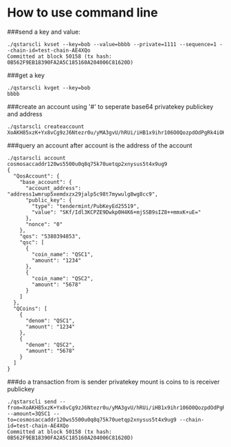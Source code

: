 # How to use command line

###send a key and value:

```
./qstarscli kvset --key=bob --value=bbbb --private=1111 --sequence=1 --chain-id=test-chain-AE4XQo
Committed at block 50158 (tx hash: 0B562F9EB18390FA2A5C185160A204006C81620D)
```

###get a key
```
./qstarscli kvget --key=bob
bbbb
```
###create an account
using '#' to seperate base64 privatekey publickey and address
```$xslt
./qstarscli createaccount
XoAKH85xzK+Yx8vCg9zJ6Ntezr0u/yMA3gvU/hRUi/iHB1x9ihr106O0QozpdOdPgRk4iOKV4cD/xNrK0HubfQ==#cosmosaccpub1zcjduepqsur4clv2rt6a8ga5g2xwja88f7q3jwygu227rs8lcndv45rmnd7smdstg2#cosmosaccaddr1t77xlsd4pgq2z3g8d8t8564zfnh3jvps28z5x6

```
###query an account
after account is the address of the account
```
./qstarscli account cosmosaccaddr120ws5500u0q8q75k70uetqp2xnysus5t4x9ug9
{
  "QosAccount": {
    "base_account": {
      "account_address": "address1wmrup5xemdxzx29jalp5c98t7mywulg8wg8cc9",
      "public_key": {
        "type": "tendermint/PubKeyEd25519",
        "value": "SKf/Idl3KCPZE9Dwkp0H4K6+mjSSB9sIZ8++mmxK+uE="
      },
      "nonce": "0"
    },
    "qos": "5380394853",
    "qsc": [
      {
        "coin_name": "QSC1",
        "amount": "1234"
      },
      {
        "coin_name": "QSC2",
        "amount": "5678"
      }
    ]
  },
  "QCoins": [
    {
      "denom": "QSC1",
      "amount": "1234"
    },
    {
      "denom": "QSC2",
      "amount": "5678"
    }
  ]
}
```

###do a transaction
from is sender privatekey
mount is coins
to is receiver publickey
```
./qstarscli send --from=XoAKH85xzK+Yx8vCg9zJ6Ntezr0u/yMA3gvU/hRUi/iHB1x9ihr106O0QozpdOdPgRk4iOKV4cD/xNrK0HubfQ==# --amount=3QSC1 --to=cosmosaccaddr120ws5500u0q8q75k70uetqp2xnysus5t4x9ug9 --chain-id=test-chain-AE4XQo
Committed at block 50158 (tx hash: 0B562F9EB18390FA2A5C185160A204006C81620D)
```